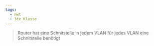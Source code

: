 ```yaml
---
tags:
  - nwt
  - 3te_Klasse
---
```

> Router hat eine Schnitstelle in jedem VLAN für jedes VLAN eine Schnitstelle benötigt 
